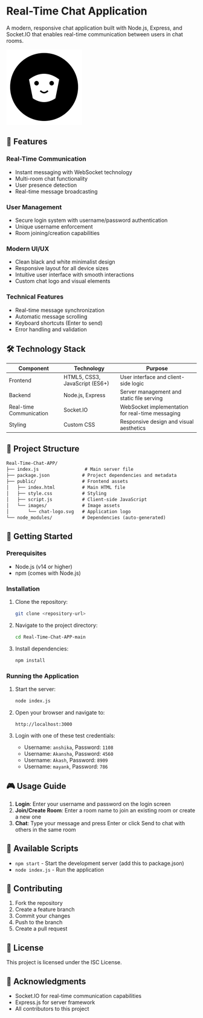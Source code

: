 # Real-Time Chat Application

A modern, responsive chat application built with Node.js, Express, and Socket.IO that enables real-time communication between users in chat rooms.

![Chat Application Preview](public/images/chat-logo.svg)

## 🌟 Features

### Real-Time Communication
- Instant messaging with WebSocket technology
- Multi-room chat functionality
- User presence detection
- Real-time message broadcasting

### User Management
- Secure login system with username/password authentication
- Unique username enforcement
- Room joining/creation capabilities

### Modern UI/UX
- Clean black and white minimalist design
- Responsive layout for all device sizes
- Intuitive user interface with smooth interactions
- Custom chat logo and visual elements

### Technical Features
- Real-time message synchronization
- Automatic message scrolling
- Keyboard shortcuts (Enter to send)
- Error handling and validation

## 🛠️ Technology Stack

| Component | Technology | Purpose |
|----------|------------|---------|
| Frontend | HTML5, CSS3, JavaScript (ES6+) | User interface and client-side logic |
| Backend | Node.js, Express | Server management and static file serving |
| Real-time Communication | Socket.IO | WebSocket implementation for real-time messaging |
| Styling | Custom CSS | Responsive design and visual aesthetics |

## 📁 Project Structure

```
Real-Time-Chat-APP/
├── index.js                 # Main server file
├── package.json            # Project dependencies and metadata
├── public/                 # Frontend assets
│   ├── index.html          # Main HTML file
│   ├── style.css           # Styling
│   ├── script.js           # Client-side JavaScript
│   └── images/             # Image assets
│       └── chat-logo.svg   # Application logo
└── node_modules/           # Dependencies (auto-generated)
```

## 🚀 Getting Started

### Prerequisites
- Node.js (v14 or higher)
- npm (comes with Node.js)

### Installation

1. Clone the repository:
   ```bash
   git clone <repository-url>
   ```

2. Navigate to the project directory:
   ```bash
   cd Real-Time-Chat-APP-main
   ```

3. Install dependencies:
   ```bash
   npm install
   ```

### Running the Application

1. Start the server:
   ```bash
   node index.js
   ```

2. Open your browser and navigate to:
   ```
   http://localhost:3000
   ```

3. Login with one of these test credentials:
   - Username: `anshika`, Password: `1108`
   - Username: `Akansha`, Password: `4560`
   - Username: `Akash`, Password: `8909`
   - Username: `mayank`, Password: `786`

## 🎮 Usage Guide

1. **Login**: Enter your username and password on the login screen
2. **Join/Create Room**: Enter a room name to join an existing room or create a new one
3. **Chat**: Type your message and press Enter or click Send to chat with others in the same room

## 🔧 Available Scripts

- `npm start` - Start the development server (add this to package.json)
- `node index.js` - Run the application

## 🤝 Contributing

1. Fork the repository
2. Create a feature branch
3. Commit your changes
4. Push to the branch
5. Create a pull request

## 📝 License

This project is licensed under the ISC License.

## 🙏 Acknowledgments

- Socket.IO for real-time communication capabilities
- Express.js for server framework
- All contributors to this project
